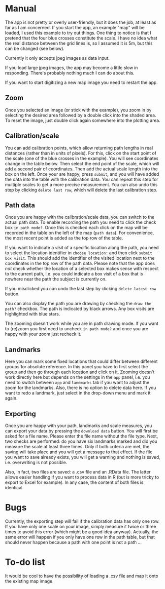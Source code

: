 # Manual

The app is not pretty or overly user-friendly, but it does the job, at least as far as I am concerned. If you start the app, an example "map" will be loaded, I used this example to try out things. One thing to notice is that I pretend that the four blue crosses constitute the scale. I have no idea what the real distance between the grid lines is, so I assumed it is 5m, but this can be changed (see below).

Currently it only accepts jpeg images as data input.

If you load large jpeg images, the app may become a little slow in responding. There's probably nothing much I can do about this.

If you want to start digitizing a new map image you need to restart the app.

## Zoom

Once you selected an image (or stick with the example), you zoom in by selecting the desired area followed by a double click into the shaded area. To reset the image, just double click again somewhere into the plotting area.

## Calibration/scale

You can add calibration points, which allow returning path lengths in real distances (rather than in units of pixels). For this, click on the start point of the scale (one of the blue crosses in the example). You will see coordinates change in the table below. Then select the end point of the scale, which will add a second pair of coordinates. Then add the actual scale length into the box on the left. Once your are happy, press `submit`, and you will have added the data into the table with the calibration data. You can repeat this step for multiple scales to get a more precise measurement. You can also undo this step by clicking `delete last row`, which will delete the last calibration step.


## Path data

Once you are happy with the calibration/scale data, you can switch to the actual path data. To enable recording the path you need to click the check box `in path mode?`. Once this is checked each click on the map will be recorded in the table on the left of the map (`path data`). For convenience, the most recent point is added as the top row of the table.

If you want to indicate a *visit* of a specific location along the path, you need to select the location identifier in `choose location:` and then click `submit box visit`. This should add the identifier of the visited location next to the coordinates in the top row of the path data. Please note that the app does *not* check whether the location of a selected box makes sense with respect to the current path, i.e. you could indicate a box visit of a box that is nowhere near the path the subject is currently on.

If you misclicked you can undo the last step by clicking `delete latest row` button.

You can also display the path you are drawing by checking the `draw the path?` checkbox. The path is indicated by black arrows. Any box visits are highlighted with blue stars.

The zooming doesn't work while you are in path drawing mode. If you want to (re)zoom you first need to uncheck `in path mode?` and once you are happy with your zoom just recheck it.


## Landmarks

Here you can mark some fixed locations that could differ between different groups for absolute reference. In this panel you have to first select the group and then go through each location and click on it. Zooming doesn't work directly here but depends on the settings in the `app` panel, i.e. you need to switch between `app` and `landmarks` tab if you want to adjust the zoom for the landmarks. Also, there is no option to delete data here. If you want to redo a landmark, just select in the drop-down menu and mark it again.


## Exporting

Once you are happy with your path, landmarks and scale measures, you can export your data by pressing the `download data` button. You will first be asked for a file name. Please enter the file name without the file type. Next, two checks are performed: do you have six landmarks marked and did you measure the scale at least three times. Only if both criteria are met, the saving will take place and you will get a message to that effect. If the file you want to save already exists, you will get a warning and nothing is saved, i.e. overwriting is not possible. 

Also, in fact, two files are saved: a .csv file and an .RData file. The latter allows easier handling if you want to process data in R (but is more tricky to export to Excel for example). In any case, the content of both files is identical.

# Bugs

Currently, the exporting step will fail if the calibration data has only one row. If you have only one scale on your image, simply measure it twice or three times to avoid this error (which might be a good idea anyway). Actually, the same error will happen if you only have one row in the path table, but that should never happen because a path with one point is not a path ...

# To-do list

It would be cool to have the possibility of loading a .csv file and map it onto the existing map image.

